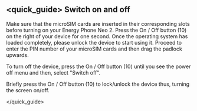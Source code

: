 ## <quick_guide> Switch on and off

Make sure that the microSIM cards are inserted in their corresponding slots before turning on your Energy Phone Neo 2. Press the On / Off button (10) on the right of your device for one second. Once the operating system has loaded completely, please unlock the device to start using it. Proceed to enter the PIN number of your microSIM cards and then drag the padlock upwards.


To turn off the device, press the On / Off button (10) until you see the power off menu and then, select "Switch off".

Briefly press the On / Off button (10) to lock/unlock the device thus, turning the screen on/off.



</quick_guide>


